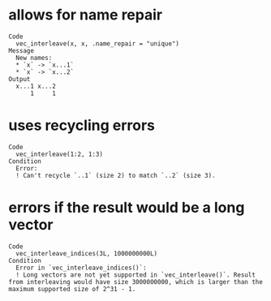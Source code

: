 # allows for name repair

    Code
      vec_interleave(x, x, .name_repair = "unique")
    Message
      New names:
      * `x` -> `x...1`
      * `x` -> `x...2`
    Output
      x...1 x...2 
          1     1 

# uses recycling errors

    Code
      vec_interleave(1:2, 1:3)
    Condition
      Error:
      ! Can't recycle `..1` (size 2) to match `..2` (size 3).

# errors if the result would be a long vector

    Code
      vec_interleave_indices(3L, 1000000000L)
    Condition
      Error in `vec_interleave_indices()`:
      ! Long vectors are not yet supported in `vec_interleave()`. Result from interleaving would have size 3000000000, which is larger than the maximum supported size of 2^31 - 1.

